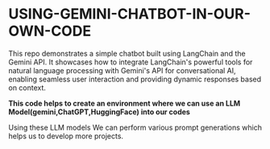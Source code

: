 # USING-GEMINI-CHATBOT-IN-OUR-OWN-CODE
This repo demonstrates a simple chatbot built using LangChain and the Gemini API. It showcases how to integrate LangChain's powerful tools for natural language processing with Gemini's API for conversational AI, enabling seamless user interaction and providing dynamic responses based on context.

**This code helps to create an environment where we can use an LLM Model(gemini,ChatGPT,HuggingFace) into our codes**

Using these LLM models We can perform various prompt generations which helps us to develop more projects.
